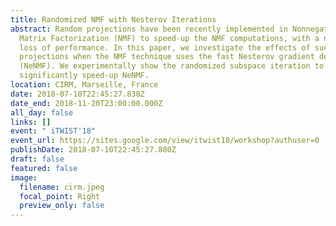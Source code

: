 ```yaml
---
title: Randomized NMF with Nesterov Iterations
abstract: Random projections have been recently implemented in Nonnegative
  Matrix Factorization (NMF) to speed-up the NMF computations, with a negligible
  loss of performance. In this paper, we investigate the effects of such
  projections when the NMF technique uses the fast Nesterov gradient descent
  (NeNMF). We experimentally show the randomized subspace iteration to
  significantly speed-up NeNMF.
location: CIRM, Marseille, France
date: 2018-07-10T22:45:27.838Z
date_end: 2018-11-20T23:00:00.000Z
all_day: false
links: []
event: " iTWIST'18"
event_url: https://sites.google.com/view/itwist18/workshop?authuser=0
publishDate: 2018-07-10T22:45:27.880Z
draft: false
featured: false
image:
  filename: cirm.jpeg
  focal_point: Right
  preview_only: false
---
```

